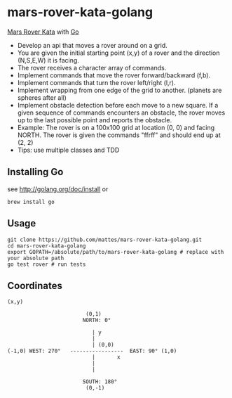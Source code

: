 mars-rover-kata-golang
======================

[Mars Rover Kata](http://craftsmanship.sv.cmu.edu/katas/mars-rover-kata) with [Go](http://golang.org/)  

 * Develop an api that moves a rover around on a grid.
 * You are given the initial starting point (x,y) of a rover and the direction (N,S,E,W) it is facing.
 * The rover receives a character array of commands.
 * Implement commands that move the rover forward/backward (f,b).
 * Implement commands that turn the rover left/right (l,r).
 * Implement wrapping from one edge of the grid to another. (planets are spheres after all)
 * Implement obstacle detection before each move to a new square. If a given sequence of commands encounters an obstacle, the rover moves up to the last possible point and reports the obstacle.
 * Example: The rover is on a 100x100 grid at location (0, 0) and facing NORTH. The rover is given the commands "ffrff" and should end up at (2, 2)
 * Tips: use multiple classes and TDD

## Installing Go
see http://golang.org/doc/install or

```
brew install go
```

## Usage
```
git clone https://github.com/mattes/mars-rover-kata-golang.git
cd mars-rover-kata-golang
export GOPATH=/absolute/path/to/mars-rover-kata-golang # replace with your absolute path
go test rover # run tests
```

## Coordinates

```
(x,y)

                         (0,1)
                        NORTH: 0°

                           | y
                           |
                           | (0,0)
(-1,0) WEST: 270°   -----------------  EAST: 90° (1,0)
                           |       x  
                           |
                           |

                        SOUTH: 180°
                         (0,-1)
       

```
